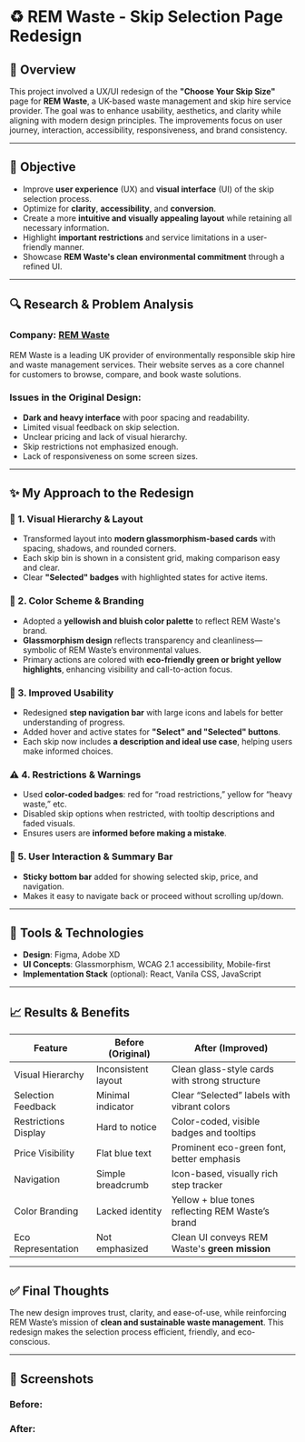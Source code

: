 
# ♻️ REM Waste - Skip Selection Page Redesign

## 📝 Overview

This project involved a UX/UI redesign of the **"Choose Your Skip Size"** page for **REM Waste**, a UK-based waste management and skip hire service provider. The goal was to enhance usability, aesthetics, and clarity while aligning with modern design principles. The improvements focus on user journey, interaction, accessibility, responsiveness, and brand consistency.

---

## 🧭 Objective

- Improve **user experience** (UX) and **visual interface** (UI) of the skip selection process.
- Optimize for **clarity**, **accessibility**, and **conversion**.
- Create a more **intuitive and visually appealing layout** while retaining all necessary information.
- Highlight **important restrictions** and service limitations in a user-friendly manner.
- Showcase **REM Waste's clean environmental commitment** through a refined UI.

---

## 🔍 Research & Problem Analysis

### Company: [REM Waste](https://remwaste.co.uk)
REM Waste is a leading UK provider of environmentally responsible skip hire and waste management services. Their website serves as a core channel for customers to browse, compare, and book waste solutions.

### Issues in the Original Design:
- **Dark and heavy interface** with poor spacing and readability.
- Limited visual feedback on skip selection.
- Unclear pricing and lack of visual hierarchy.
- Skip restrictions not emphasized enough.
- Lack of responsiveness on some screen sizes.

---

## ✨ My Approach to the Redesign

### 🧩 1. Visual Hierarchy & Layout
- Transformed layout into **modern glassmorphism-based cards** with spacing, shadows, and rounded corners.
- Each skip bin is shown in a consistent grid, making comparison easy and clear.
- Clear **"Selected" badges** with highlighted states for active items.

### 🎨 2. Color Scheme & Branding
- Adopted a **yellowish and bluish color palette** to reflect REM Waste's brand.
- **Glassmorphism design** reflects transparency and cleanliness—symbolic of REM Waste’s environmental values.
- Primary actions are colored with **eco-friendly green or bright yellow highlights**, enhancing visibility and call-to-action focus.

### 📱 3. Improved Usability
- Redesigned **step navigation bar** with large icons and labels for better understanding of progress.
- Added hover and active states for **"Select" and "Selected" buttons**.
- Each skip now includes **a description and ideal use case**, helping users make informed choices.

### ⚠️ 4. Restrictions & Warnings
- Used **color-coded badges**: red for “road restrictions,” yellow for “heavy waste,” etc.
- Disabled skip options when restricted, with tooltip descriptions and faded visuals.
- Ensures users are **informed before making a mistake**.

### 🧠 5. User Interaction & Summary Bar
- **Sticky bottom bar** added for showing selected skip, price, and navigation.
- Makes it easy to navigate back or proceed without scrolling up/down.

---

## 🔧 Tools & Technologies

- **Design**: Figma, Adobe XD
- **UI Concepts**: Glassmorphism, WCAG 2.1 accessibility, Mobile-first
- **Implementation Stack** (optional): React, Vanila CSS, JavaScript

---

## 📈 Results & Benefits

| Feature                        | Before (Original)                            | After (Improved)                                  |
|-------------------------------|----------------------------------------------|---------------------------------------------------|
| Visual Hierarchy              | Inconsistent layout                          | Clean glass-style cards with strong structure     |
| Selection Feedback            | Minimal indicator                            | Clear “Selected” labels with vibrant colors       |
| Restrictions Display          | Hard to notice                               | Color-coded, visible badges and tooltips          |
| Price Visibility              | Flat blue text                               | Prominent eco-green font, better emphasis         |
| Navigation                    | Simple breadcrumb                           | Icon-based, visually rich step tracker            |
| Color Branding                | Lacked identity                              | Yellow + blue tones reflecting REM Waste’s brand  |
| Eco Representation            | Not emphasized                               | Clean UI conveys REM Waste's **green mission**    |

---

## ✅ Final Thoughts

The new design improves trust, clarity, and ease-of-use, while reinforcing REM Waste’s mission of **clean and sustainable waste management**. This redesign makes the selection process efficient, friendly, and eco-conscious.

---

## 📸 Screenshots

### Before:


### After:
